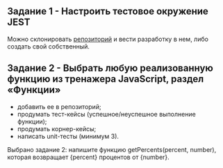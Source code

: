## Задание 1 - Настроить тестовое окружение JEST

Можно склонировать <a href="https://github.com/SkillfactoryCoding/learn-js-master">репозиторий</a> и вести разработку в нем, либо создать свой собственный.

## Задание 2 - Выбрать любую реализованную функцию из тренажера JavaScript, раздел «Функции»

- добавить ее в репозиторий;
- продумать тест-кейсы (успешное/неуспешное выполнение функции);
- продумать корнер-кейсы; 
- написать unit-тесты (минимум 3).

Выбрано задание 2: напишите функцию getPercents(percent, number), которая возвращает {percent} процентов от {number}.
